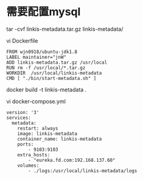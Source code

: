 <!--
 * @Author: wjn
 * @Date: 2020-03-10 15:40:11
 * @LastEditors: wjn
 * @LastEditTime: 2020-03-10 15:43:09
 -->

# 需要配置mysql

tar -cvf linkis-metadata.tar.gz linkis-metadata/


vi Dockerfile
```
FROM wjn0918/ubuntu-jdk1.8
LABEL maintainer="jnW"
ADD linkis-metadata.tar.gz /usr/local
RUN rm -f /usr/local/*.tar.gz
WORKDIR  /usr/local/linkis-metadata
CMD [ "./bin/start-metadata.sh" ]
```
docker build -t linkis-metadata .

vi docker-compose.yml

```
version: '3'
services: 
  metadata:
    restart: always
    image: linkis-metadata
    container_name: linkis-metadata
    ports: 
        - 9103:9103
    extra_hosts:
        - "eureka.fd.com:192.168.137.60"
    volumes: 
        - ./logs:/usr/local/linkis-metadata/logs
        
```